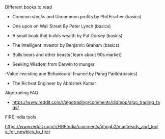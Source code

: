 Different books to read

- Common stocks and Uncommon profits by Phil Fischer (basics)

 - One upon on Wall Street By Peter Lynch (basics)

 - A small book that builds wealth by Pat Dorsey (basics)
 
 - The Intelligent Investor by Benjamin Graham (basics)
 
 - Bulls bears and other beasts( learn about 90s market)
 
 - Seeking Wisdom from Darwin to munger
 
  -Value investing and Behavioural finance by Parag Parikh(basics)
  
  - The Richest Engineer by Abhishek Kumar
  
  Algotrading FAQ
  
  - https://www.reddit.com/r/algotrading/comments/didmpp/algo_trading_faqs/
  
  FIRE India tools
  
  https://www.reddit.com/r/FIREIndia/comments/dhngb2/mustreads_and_tools_for_newbies_to_fire/
  
  
